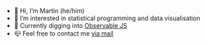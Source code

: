 - 👋 Hi, I’m Martin (he/him)
- 👀 I’m interested in statistical programming and data visualisation
- 🌱 Currently digging into [Observable JS](https://observablehq.com)
- 📪 Feel free to contact me <a href="mailto:martin.arnold@vwl.uni-due.de">via mail</a>

<!---
mca91/mca91 is a ✨ special ✨ repository because its `README.md` (this file) appears on your GitHub profile.
You can click the Preview link to take a look at your changes.
--->
